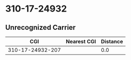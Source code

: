 # 310-17-24932
## Unrecognized Carrier


| CGI | Nearest CGI | Distance |
|-----|-------------|----------|
| 310-17-24932-207 |  | 0.0 |
